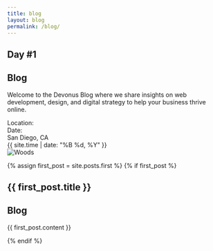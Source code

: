 ```yaml
---
title: blog
layout: blog
permalink: /blog/
---
```


<section class="bg-devonus-black">
  <div class="sm:h-40"></div>
  <div class="mx-auto max-w-7xl items-center p-6 lg:px-8">
    <div class="sm:flex justify-between text-white">
      <div class="uppercase font-humane font-extralight text-7xl tracking-wide">
        <h1 class="text-7xl text-white leading-none -mb-2">Day #1</h1>
        <h1 class="leading-none -mb-2">Blog</h1>
      </div>
      <div>
        <p class="max-w-lg mx-auto text-white">
          Welcome to the Devonus Blog where we share insights on web
          development, design, and digital strategy to help your business
          thrive online.
        </p>
        <div class="grid grid-cols-2 grid-rows-2 mt-4">
          <div>Location:</div>
          <div>Date:</div>
          <div>San Diego, CA</div>
          <div>{{ site.time | date: "%B %d, %Y" }}</div>
        </div>
      </div>
    </div>
  </div>

  <div>
    <img
      src="../public/woods.png"
      class="h-80 w-auto object-cover sm:h-auto sm:w-full"
      alt="Woods"
    />
  </div>

  <!-- show first post -->
  {% assign first_post = site.posts.first %}
  {% if first_post %}
    <div class="relative h-full mx-auto max-w-2xl p-6 lg:px-8">
      <div class="text-white uppercase font-extralight text-2xl pt-10">
        <h1 class="text-6xl font-humane font-extralight">
          {{ first_post.title }}
        </h1>
        <h1>Blog</h1>
      </div>
      <div class="grid text-white py-5 text-sm gap-4">
        <p class="">{{ first_post.content }}</p>
      </div>
    </div>
  {% endif %}
</section>
